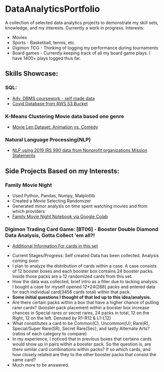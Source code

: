 # DataAnalyticsPortfolio
 A collection of selected data analytics projects to demonstrate my skill sets, knowledge, and my interests. Currently a work in progress. 
 Interests:
* Movies 
* Sports - Basketball, tennis, etc.
* Digimon TCG - Thinking of logging my performance during tournaments 
* Board games - Currently keeping track of all my board game plays. I have 1400+ plays logged thus far. 
 
## Skills Showcase:
### SQL: 
* [Adv. DBMS coursework - self made data](https://github.com/CatTastic23/CSUS-CSC174-Advanced-Database-Management-Systems) 
* [Covid Database from AWS S3 Bucket](https://github.com/CatTastic23/CSUS-STAT196K-Analyzing-and-Processing-Big-Data/blob/main/hw5/nguyen_catherine_stat196k_hw5.ipynb)
### K-Means Clustering Movie data based one genre
* [Movie Len Dataset: Animation vs. Comedy](https://github.com/CatTastic23/CSUS-CSC177-Data-Analytics-and-Mining/blob/main/nguyen_catherine_csc177_project2.ipynb)
### Natural Language Processing(NLP)
* [NLP using 2019 IRS 990 data from Nonprofit organizations Mission Statements](https://github.com/CatTastic23/CSUS-STAT196K-Analyzing-and-Processing-Big-Data/tree/main/hw4)
 
## Side Projects Based on my Interests:
### Family Movie Night 
* Used Python, Pandas, Numpy, Matplotlib
* Created a Movie Selecting Randomizer
* Generated minor analysis on time spent watching movies and from which providers
* [Family Movie Night Notebook via Google Colab](https://github.com/CatTastic23/DataAnalyticsPortfolio/blob/main/Fam_movies.ipynb)

### Digimon Trading Card Game:  [BT06] - Booster Double Diamond Data Analysis, Gotta Collect 'em all?!
- [Additional Information For cards in this set](https://en.digimoncard.com/cardlist/?search=true&category=508006)
* Current Stages/Progress: Self created Data has been collected. Analysis coming soon
* I plan to analyze the distribution of cards within a case. A case consists of 12 booster boxes and each booster box contains 24 booster packs. Inside those packs are a 12 randomized cards from this set. 
* How the data was collected, brief intro as a filler due to lacking analysis. I bought a case for myself opened 12*24(288) packs and entered data for each individual card(3456 cards total) within that pack. 
* **Some initial questions I thought of that led up to this idea/analysis.** 
*    Are there certain packs within a box that have a higher chance of pulling rarer cards? (booster pack placement within a booster box increase chances in Special rares or secret rares, 24 packs in total, 12 on the Right, 12 on the left. Denoted by R1-R12 & L1-L12)
*    What consititutes a card to be Common(C), Uncommon(U), Rare(R), Special/Super Rare(SR), Secret Rare(Sec), and lastly Alternate Arts? (ratios of each category to compare)
*    In my experience, I noticed that in previous boxes that certains cards would show up in pairs within a booster pack. So the question is, are there similar card combinations within packs? If so which cards, and how closely related are they to the other booster packs that consist the same card?
*    Much more to be answered.   


